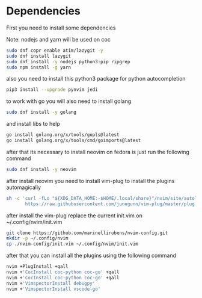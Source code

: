 # Dependencies
First you need to install some dependencies

Note: nodejs and yarn will be used on coc
```bash
sudo dnf copr enable atim/lazygit -y
sudo dnf install lazygit
sudo dnf install -y nodejs python3-pip ripgrep
sudo npm install -g yarn
```
also you need to install this python3 package for python autocompletion

```bash
pip3 install --upgrade pynvim jedi
```

to work with go you will also need to install golang
```bash
sudo dnf install -y golang
```

and install libs to help
```bash
go install golang.org/x/tools/gopls@latest
go install golang.org/x/tools/cmd/goimports@latest
```

after that its necessary to install neovim on fedora is just run the following command
```bash
sudo dnf install -y neovim
```

after install neovim you need to install vim-plug to install the plugins automagically
```bash
sh -c 'curl -fLo "${XDG_DATA_HOME:-$HOME/.local/share}"/nvim/site/autoload/plug.vim --create-dirs \
       https://raw.githubusercontent.com/junegunn/vim-plug/master/plug.vim'
```

after install the vim-plug replace the current init.vim on ~/.config/nvim/init.vim
```bash
git clone https://github.com/marinellirubens/nvim-config.git
mkdir -p ~/.config/nvim
cp ./nvim-config/init.vim ~/.config/nvim/init.vim
```

after that you can install all the plugins using the following command
```bash
nvim +PlugInstall +qall
nvim +'CocInstall coc-python coc-go' +qall
nvim +'CocInstall coc-python coc-go' +qall
nvim +'VimspectorInstall debugpy'
nvim +'VimspectorInstall vscode-go'
```


